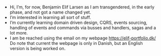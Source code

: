 - Hi, I’m, for now, Benjamin Elif Larsen as I am transgendered, in the early phase, and not got a name changed yet.
- I’m interested in learning all sort of stuff.
- I’m currently learning domain driven design, CQRS, events sourcing, handling of events and commands via busses and handlers, sagas and a lot more. 
- I am be reached using the email on my webpage https://elif-portfolio.dk/ Do note that current the webpage is only in Danish, but an English version is being worked on.

<!---
BenjaminElifLarsen/BenjaminElifLarsen is a ✨ special ✨ repository because its `README.md` (this file) appears on your GitHub profile.
You can click the Preview link to take a look at your changes.
--->
